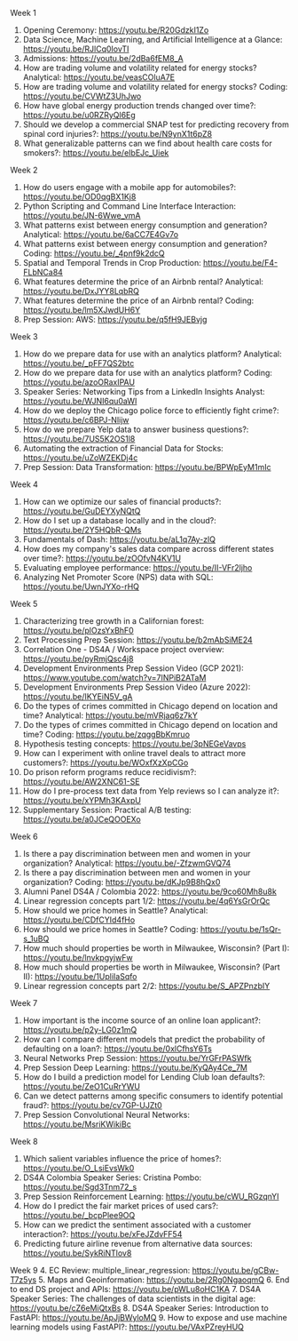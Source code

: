Week 1
1. Opening Ceremony: https://youtu.be/R20GdzkI1Zo
2. Data Science, Machine Learning, and Artificial Intelligence at a Glance: https://youtu.be/RJlCq0IovTI
3. Admissions: https://youtu.be/2dBa6fEM8_A
4. How are trading volume and volatility related for energy stocks? Analytical: https://youtu.be/veasCOluA7E
4. How are trading volume and volatility related for energy stocks? Coding: https://youtu.be/CVWtZ3UhJwo
5. How have global energy production trends changed over time?: https://youtu.be/u0RZRyQl6Eg
6. Should we develop a commercial SNAP test for predicting recovery from spinal cord injuries?: https://youtu.be/N9ynX1t6pZ8
7. What generalizable patterns can we find about health care costs for smokers?: https://youtu.be/eIbEJc_Uiek

Week 2
1. How do users engage with a mobile app for automobiles?: https://youtu.be/OD0qgBX1Kj8
2. Python Scripting and Command Line Interface Interaction: https://youtu.be/JN-6Wwe_vmA
3. What patterns exist between energy consumption and generation? Analytical: https://youtu.be/6aCC7E4Gv7o
3. What patterns exist between energy consumption and generation? Coding: https://youtu.be/_4pnf9k2dcQ
4. Spatial and Temporal Trends in Crop Production: https://youtu.be/F4-FLbNCa84
5. What features determine the price of an Airbnb rental? Analytical: https://youtu.be/DxJYY8LqbRQ
5. What features determine the price of an Airbnb rental? Coding: https://youtu.be/lm5XJwdUH6Y
6. Prep Session: AWS: https://youtu.be/q5fH9JEBvjg

Week 3
1. How do we prepare data for use with an analytics platform? Analytical: https://youtu.be/_pFF7QS2btc
1. How do we prepare data for use with an analytics platform? Coding: https://youtu.be/azoORaxIPAU
2. Speaker Series: Networking Tips from a LinkedIn Insights Analyst: https://youtu.be/WJNI6qu0aWI
3. How do we deploy the Chicago police force to efficiently fight crime?: https://youtu.be/c6BPJ-Nlijw
5. How do we prepare Yelp data to answer business questions?: https://youtu.be/7US5K2OS1l8
6. Automating the extraction of Financial Data for Stocks: https://youtu.be/uZoWZEKDj4c
7. Prep Session: Data Transformation: https://youtu.be/BPWpEyM1mIc

Week 4
1. How can we optimize our sales of financial products?: https://youtu.be/GuDEYXyNQtQ
2. How do I set up a database locally and in the cloud?: https://youtu.be/2Y5HQbR-QMs
3. Fundamentals of Dash: https://youtu.be/aL1q7Ay-zlQ
4. How does my company's sales data compare across different states over time?: https://youtu.be/zOOfvN4KV1U
5. Evaluating employee performance: https://youtu.be/II-VFr2ljho
6. Analyzing Net Promoter Score (NPS) data with SQL: https://youtu.be/UwnJYXo-rHQ

Week 5
1. Characterizing tree growth in a Californian forest: https://youtu.be/plOzsYxBhF0
2. Text Processing Prep Session: https://youtu.be/b2mAbSiME24
3. Correlation One - DS4A / Workspace project overview: https://youtu.be/pyRmjQsc4j8
4. Development Environments Prep Session Video (GCP 2021): https://www.youtube.com/watch?v=7INPiB2ATaM
4. Development Environments Prep Session Video (Azure 2022): https://youtu.be/IKYEiN5V_gA
5. Do the types of crimes committed in Chicago depend on location and time? Analytical: https://youtu.be/mVRjaq6z7kY
5. Do the types of crimes committed in Chicago depend on location and time? Coding: https://youtu.be/zqggBbKmruo
6. Hypothesis testing concepts: https://youtu.be/3pNEGeVavps
7. How can I experiment with online travel deals to attract more customers?: https://youtu.be/WOxfXzXpCGo
8. Do prison reform programs reduce recidivism?: https://youtu.be/AW2XNC61-SE
9. How do I pre-process text data from Yelp reviews so I can analyze it?: https://youtu.be/xYPMh3KAxpU
10. Supplementary Session: Practical A/B testing: https://youtu.be/a0JCeQOOEXo

Week 6
1. Is there a pay discrimination between men and women in your organization? Analytical: https://youtu.be/-ZfzwmGVQ74
1. Is there a pay discrimination between men and women in your organization? Coding: https://youtu.be/dKJp9B8hQx0
2. Alumni Panel DS4A / Colombia 2022: https://youtu.be/9co60Mh8u8k
3. Linear regression concepts part 1/2: https://youtu.be/4q6YsGrOrQc
4. How should we price homes in Seattle? Analytical: https://youtu.be/CDfCYId4fHo
4. How should we price homes in Seattle? Coding: https://youtu.be/1sQr-s_1uBQ
5. How much should properties be worth in Milwaukee, Wisconsin? (Part I): https://youtu.be/lnvkpgyjwFw
6. How much should properties be worth in Milwaukee, Wisconsin? (Part II): https://youtu.be/1UpliIaSqfo
7. Linear regression concepts part 2/2: https://youtu.be/S_APZPnzbIY

Week 7
1. How important is the income source of an online loan applicant?: https://youtu.be/p2y-LG0z1mQ
2. How can I compare different models that predict the probability of defaulting on a loan?: https://youtu.be/0xlCfhsY6Ts
3. Neural Networks Prep Session: https://youtu.be/YrGFrPASWfk
4. Prep Session Deep Learning: https://youtu.be/KyQAy4Ce_7M
5. How do I build a prediction model for Lending Club loan defaults?: https://youtu.be/ZeO1CuRrYWU
6. Can we detect patterns among specific consumers to identify potential fraud?: https://youtu.be/cv7GP-UJZt0
7. Prep Session Convolutional Neural Networks: https://youtu.be/MsriKWikiBc

Week 8
1. Which salient variables influence the price of homes?: https://youtu.be/O_LsiEvsWk0
2. DS4A Colombia Speaker Series: Cristina Pombo: https://youtu.be/Sgd3Tnm72_s
3. Prep Session Reinforcement Learning: https://youtu.be/cWU_RGzqnYI
4. How do I predict the fair market prices of used cars?: https://youtu.be/_bcpPlee9OQ
5. How can we predict the sentiment associated with a customer interaction?: https://youtu.be/xFeJZdvFF54
6. Predicting future airline revenue from alternative data sources: https://youtu.be/SykRiNTlov8

Week 9
4. EC Review: multiple_linear_regression: https://youtu.be/gCBw-T7z5ys
5. Maps and Geoinformation: https://youtu.be/2Rg0NgaoqmQ
6. End to end DS project and APIs: https://youtu.be/pWLu8oHC1KA
7. DS4A Speaker Series: The challenges of data scientists in the digital age: https://youtu.be/cZ6eMiQtxBs
8. DS4A Speaker Series: Introduction to FastAPI: https://youtu.be/ApJjBWyloMQ
9. How to expose and use machine learning models using FastAPI?: https://youtu.be/VAxPZreyHUQ
